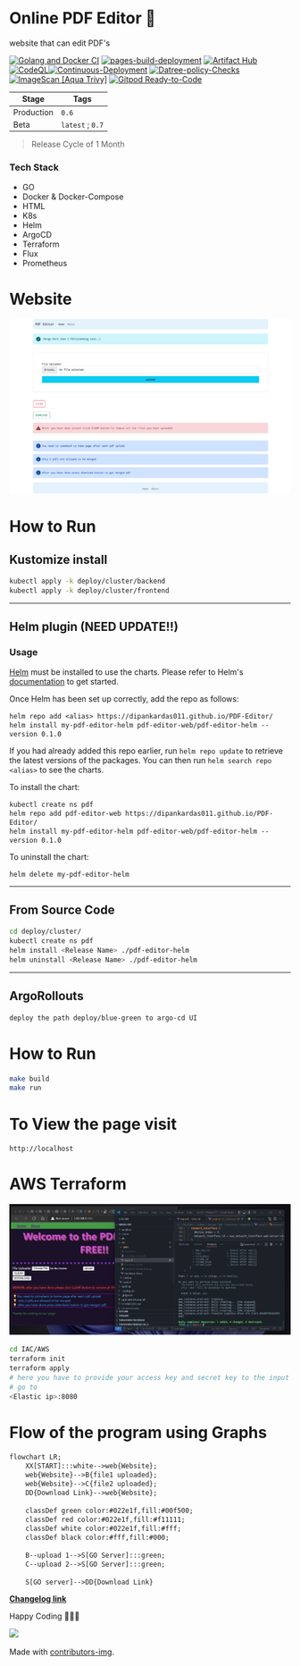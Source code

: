 # Online PDF Editor 🥳

website that can edit PDF's

[![Golang and Docker CI](https://github.com/dipankardas011/PDF-Editor/actions/workflows/CI.yaml/badge.svg?branch=main)](https://github.com/dipankardas011/PDF-Editor/actions/workflows/CI.yaml) [![pages-build-deployment](https://github.com/dipankardas011/PDF-Editor/actions/workflows/pages/pages-build-deployment/badge.svg)](https://github.com/dipankardas011/PDF-Editor/actions/workflows/pages/pages-build-deployment)
[![Artifact Hub](https://img.shields.io/endpoint?url=https://artifacthub.io/badge/repository/pdf-editor-web)](https://artifacthub.io/packages/search?repo=pdf-editor-web) [![CodeQL](https://github.com/dipankardas011/PDF-Editor/actions/workflows/codeql-analysis.yml/badge.svg)](https://github.com/dipankardas011/PDF-Editor/actions/workflows/codeql-analysis.yml)[![Continuous-Deployment](https://github.com/dipankardas011/PDF-Editor/actions/workflows/CD.yaml/badge.svg)](https://github.com/dipankardas011/PDF-Editor/actions/workflows/CD.yaml) [![Datree-policy-Checks](https://github.com/dipankardas011/PDF-Editor/actions/workflows/Datree-CD.yaml/badge.svg?branch=main)](https://github.com/dipankardas011/PDF-Editor/actions/workflows/Datree-CD.yaml) [![ImageScan [Aqua Trivy]](https://github.com/dipankardas011/PDF-Editor/actions/workflows/imageScan.yaml/badge.svg)](https://github.com/dipankardas011/PDF-Editor/actions/workflows/imageScan.yaml)
[![Gitpod Ready-to-Code](https://img.shields.io/badge/Gitpod-ready--to--code-blue?logo=gitpod)](https://gitpod.io/#https://github.com/dipankardas011/PDF-Editor)

Stage | Tags
--|--
Production | `0.6`
Beta | `latest` ; `0.7`

> Release Cycle of 1 Month

### Tech Stack
* GO
* Docker & Docker-Compose
* HTML
* K8s
* Helm
* ArgoCD
* Terraform
* Flux
* Prometheus

# Website
![](./coverpage.png)


# How to Run

## Kustomize install
```bash
kubectl apply -k deploy/cluster/backend
kubectl apply -k deploy/cluster/frontend
```

---

## Helm plugin (**NEED UPDATE!!**)

### Usage


[Helm](https://helm.sh) must be installed to use the charts.  Please refer to
Helm's [documentation](https://helm.sh/docs) to get started.

Once Helm has been set up correctly, add the repo as follows:
```
helm repo add <alias> https://dipankardas011.github.io/PDF-Editor/
helm install my-pdf-editor-helm pdf-editor-web/pdf-editor-helm --version 0.1.0

```
If you had already added this repo earlier, run `helm repo update` to retrieve
the latest versions of the packages.  You can then run `helm search repo
<alias>` to see the charts.

To install the <chart-name> chart:
```
kubectl create ns pdf
helm repo add pdf-editor-web https://dipankardas011.github.io/PDF-Editor/
helm install my-pdf-editor-helm pdf-editor-web/pdf-editor-helm --version 0.1.0
```
To uninstall the chart:

    helm delete my-pdf-editor-helm

---

## From Source Code
```bash
cd deploy/cluster/
kubectl create ns pdf
helm install <Release Name> ./pdf-editor-helm
helm uninstall <Release Name> ./pdf-editor-helm
```

---

## ArgoRollouts
```sh
deploy the path deploy/blue-green to argo-cd UI
```

# How to Run

```bash
make build
make run
```


# To View the page visit

```url
http://localhost
```

# AWS Terraform
![](./coverpageAWS.png)
```bash
cd IAC/AWS
terraform init
terraform apply
# here you have to provide your access key and secret key to the input
# go to
<Elastic ip>:8080
```

# Flow of the program using Graphs
```mermaid
flowchart LR;
    XX[START]:::white-->web{Website};
    web{Website}-->B{file1 uploaded};
    web{Website}-->C{file2 uploaded};
    DD{Download Link}-->web{Website};

    classDef green color:#022e1f,fill:#00f500;
    classDef red color:#022e1f,fill:#f11111;
    classDef white color:#022e1f,fill:#fff;
    classDef black color:#fff,fill:#000;

    B--upload 1-->S[GO Server]:::green;
    C--upload 2-->S[GO Server]:::green;

    S[GO server]-->DD{Download Link}

```

[**Changelog link**](./CHANGELOG.md)

Happy Coding 👍🏼🥳


<a href = "https://github.com/dipankardas011/PDF-Editor/graphs/contributors"><img src = "https://contrib.rocks/image?repo=dipankardas011/PDF-Editor"/></a>

Made with [contributors-img](https://contrib.rocks).
